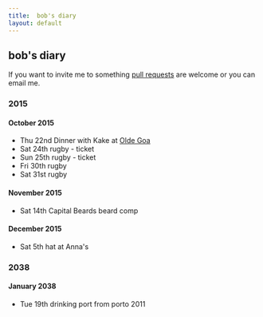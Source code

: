 ```yaml
---
title:  bob's diary
layout: default
---
```

## bob's diary ##

If you want to invite me to something [pull requests](https://github.com/rjw1/randomness.org.uk/blob/master/diary/index.md)
are welcome or you can email me.


### 2015 ###

#### October 2015 ####

* Thu 22nd Dinner with Kake at [Olde Goa](http://www.oldegoa.co.uk/)
* Sat 24th rugby - ticket
* Sun 25th rugby - ticket
* Fri 30th rugby
* Sat 31st rugby

#### November 2015 ###

* Sat 14th Capital Beards beard comp

#### December 2015 ###

* Sat 5th hat at Anna's

### 2038 ###

#### January 2038 ####

* Tue 19th drinking port from porto 2011

